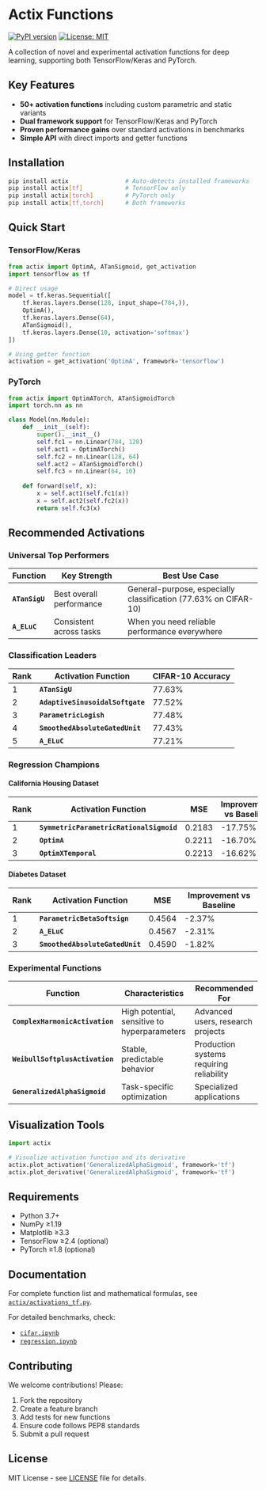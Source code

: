 # Actix Functions

[![PyPI version](https://badge.fury.io/py/actix.svg)](https://badge.fury.io/py/actix)
[![License: MIT](https://img.shields.io/badge/License-MIT-yellow.svg)](https://opensource.org/licenses/MIT)

A collection of novel and experimental activation functions for deep learning, supporting both TensorFlow/Keras and PyTorch.

## Key Features

- **50+ activation functions** including custom parametric and static variants
- **Dual framework support** for TensorFlow/Keras and PyTorch
- **Proven performance gains** over standard activations in benchmarks
- **Simple API** with direct imports and getter functions

## Installation

```bash
pip install actix                # Auto-detects installed frameworks
pip install actix[tf]            # TensorFlow only
pip install actix[torch]         # PyTorch only
pip install actix[tf,torch]      # Both frameworks
```

## Quick Start

### TensorFlow/Keras

```python
from actix import OptimA, ATanSigmoid, get_activation
import tensorflow as tf

# Direct usage
model = tf.keras.Sequential([
    tf.keras.layers.Dense(128, input_shape=(784,)),
    OptimA(),
    tf.keras.layers.Dense(64),
    ATanSigmoid(),
    tf.keras.layers.Dense(10, activation='softmax')
])

# Using getter function
activation = get_activation('OptimA', framework='tensorflow')
```

### PyTorch

```python
from actix import OptimATorch, ATanSigmoidTorch
import torch.nn as nn

class Model(nn.Module):
    def __init__(self):
        super().__init__()
        self.fc1 = nn.Linear(784, 128)
        self.act1 = OptimATorch()
        self.fc2 = nn.Linear(128, 64)
        self.act2 = ATanSigmoidTorch()
        self.fc3 = nn.Linear(64, 10)
    
    def forward(self, x):
        x = self.act1(self.fc1(x))
        x = self.act2(self.fc2(x))
        return self.fc3(x)
```

## Recommended Activations

### Universal Top Performers

| Function | Key Strength | Best Use Case |
|----------|--------------|---------------|
| **`ATanSigU`** | Best overall performance | General-purpose, especially classification (77.63% on CIFAR-10) |
| **`A_ELuC`** | Consistent across tasks | When you need reliable performance everywhere |

### Classification Leaders

| Rank | Activation Function | CIFAR-10 Accuracy |
|------|-------------------|-------------------|
| 1 | **`ATanSigU`** | 77.63% |
| 2 | **`AdaptiveSinusoidalSoftgate`** | 77.52% |
| 3 | **`ParametricLogish`** | 77.48% |
| 4 | **`SmoothedAbsoluteGatedUnit`** | 77.43% |
| 5 | **`A_ELuC`** | 77.21% |

### Regression Champions

#### California Housing Dataset

| Rank | Activation Function | MSE | Improvement vs Baseline |
|------|-------------------|-----|------------------------|
| 1 | **`SymmetricParametricRationalSigmoid`** | 0.2183 | -17.75% |
| 2 | **`OptimA`** | 0.2211 | -16.70% |
| 3 | **`OptimXTemporal`** | 0.2213 | -16.62% |

#### Diabetes Dataset

| Rank | Activation Function | MSE | Improvement vs Baseline |
|------|-------------------|-----|------------------------|
| 1 | **`ParametricBetaSoftsign`** | 0.4564 | -2.37% |
| 2 | **`A_ELuC`** | 0.4567 | -2.31% |
| 3 | **`SmoothedAbsoluteGatedUnit`** | 0.4590 | -1.82% |

### Experimental Functions

| Function | Characteristics | Recommended For |
|----------|----------------|-----------------|
| **`ComplexHarmonicActivation`** | High potential, sensitive to hyperparameters | Advanced users, research projects |
| **`WeibullSoftplusActivation`** | Stable, predictable behavior | Production systems requiring reliability |
| **`GeneralizedAlphaSigmoid`** | Task-specific optimization | Specialized applications |

## Visualization Tools

```python
import actix

# Visualize activation function and its derivative
actix.plot_activation('GeneralizedAlphaSigmoid', framework='tf')
actix.plot_derivative('GeneralizedAlphaSigmoid', framework='tf')
```

## Requirements

- Python 3.7+
- NumPy ≥1.19
- Matplotlib ≥3.3
- TensorFlow ≥2.4 (optional)
- PyTorch ≥1.8 (optional)

## Documentation

For complete function list and mathematical formulas, see [`actix/activations_tf.py`](actix/activations_tf.py).

For detailed benchmarks, check:
- [`cifar.ipynb`](/benchmark/cifar.ipynb)
- [`regression.ipynb`](/benchmark/regression.ipynb)

## Contributing

We welcome contributions! Please:
1. Fork the repository
2. Create a feature branch
3. Add tests for new functions
4. Ensure code follows PEP8 standards
5. Submit a pull request

## License

MIT License - see [LICENSE](LICENSE) file for details.
